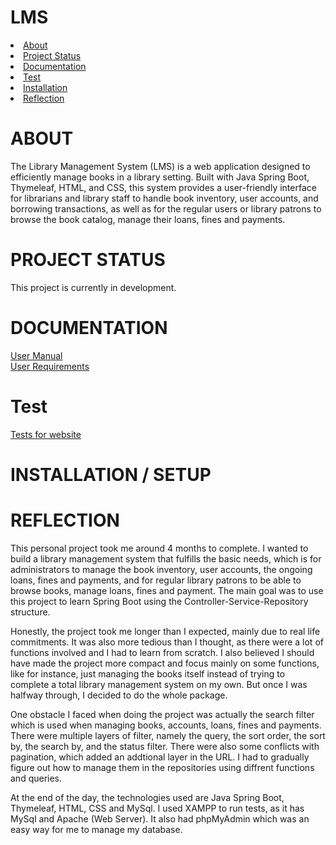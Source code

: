 # LMS
<li><a href = "#about">About</a></li>
<li><a href = "#project-status">Project Status</a></li>
<li><a href = "#documentation">Documentation</a></li>
<li><a href = "#test">Test</a></li>
<li><a href = "#installation--setup">Installation</a></li>
<li><a href = "#reflection">Reflection</a></li>

# ABOUT
The Library Management System (LMS) is a web application designed to efficiently manage books in a library setting. Built with Java Spring Boot, Thymeleaf, HTML, and CSS, this system provides a user-friendly interface for librarians and library staff to handle book inventory, user accounts, and borrowing transactions, as well as for the regular users or library patrons to browse the book catalog, manage their loans, fines and payments.

# PROJECT STATUS
This project is currently in development. 

# DOCUMENTATION
<a href = "https://github.com/Travistjx/LMS/blob/main/Documentation/User%20Manual.pdf">User Manual</a> <br/>
<a href = "https://github.com/Travistjx/LMS/blob/main/Documentation/User%20Requirements">User Requirements</a>

# Test
<a href = "https://github.com/Travistjx/LMS/tree/main/Tests">Tests for website</a>

# INSTALLATION / SETUP


# REFLECTION
This personal project took me around 4 months to complete. I wanted to build a library management system that fulfills the basic needs, which is for administrators to manage the book inventory, user accounts, the ongoing loans, fines and payments, and for regular library patrons to be able to browse books, manage loans, fines and payment. The main goal was to use this project to learn Spring Boot using the Controller-Service-Repository structure. 

Honestly, the project took me longer than I expected, mainly due to real life commitments. It was also more tedious than I thought, as there were a lot of functions involved and I had to learn from scratch. I also believed I should have made the project more compact and focus mainly on some functions, like for instance, just managing the books itself instead of trying to complete a total library management system on my own. But once I was halfway through, I decided to do the whole package.

One obstacle I faced when doing the project was actually the search filter which is used when managing books, accounts, loans, fines and payments. There were multiple layers of filter, namely the query, the sort order, the sort by, the search by, and the status filter. There were also some conflicts with pagination, which added an addtional layer in the URL. I had to gradually figure out how to manage them in the repositories using diffrent functions and queries. 

At the end of the day, the technologies used are Java Spring Boot, Thymeleaf, HTML, CSS and MySql. I used XAMPP to run tests, as it has MySql and Apache (Web Server). It also had phpMyAdmin which was an easy way for me to manage my database. 


